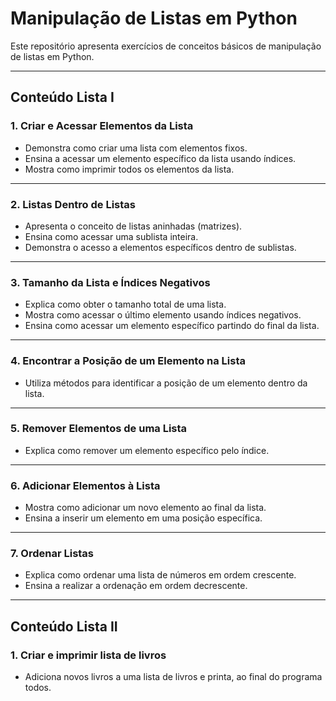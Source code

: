 # Manipulação de Listas em Python

Este repositório apresenta exercícios de conceitos básicos de manipulação de listas em Python.

---

## Conteúdo Lista I

### 1. Criar e Acessar Elementos da Lista
- Demonstra como criar uma lista com elementos fixos.
- Ensina a acessar um elemento específico da lista usando índices.
- Mostra como imprimir todos os elementos da lista.

---

### 2. Listas Dentro de Listas
- Apresenta o conceito de listas aninhadas (matrizes).
- Ensina como acessar uma sublista inteira.
- Demonstra o acesso a elementos específicos dentro de sublistas.

---

### 3. Tamanho da Lista e Índices Negativos
- Explica como obter o tamanho total de uma lista.
- Mostra como acessar o último elemento usando índices negativos.
- Ensina como acessar um elemento específico partindo do final da lista.

---

### 4. Encontrar a Posição de um Elemento na Lista
- Utiliza métodos para identificar a posição de um elemento dentro da lista.

---

### 5. Remover Elementos de uma Lista
- Explica como remover um elemento específico pelo índice.

---

### 6. Adicionar Elementos à Lista
- Mostra como adicionar um novo elemento ao final da lista.
- Ensina a inserir um elemento em uma posição específica.

---

### 7. Ordenar Listas
- Explica como ordenar uma lista de números em ordem crescente.
- Ensina a realizar a ordenação em ordem decrescente.

---

## Conteúdo Lista II

### 1. Criar e imprimir lista de livros
- Adiciona novos livros a uma lista de livros e printa, ao final do programa todos.
